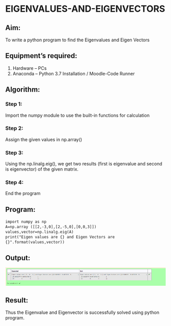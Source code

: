 # EIGENVALUES-AND-EIGENVECTORS
## Aim:
To write a python program to find the Eigenvalues and Eigen Vectors
## Equipment’s required:
1. 	Hardware – PCs
2. 	Anaconda – Python 3.7 Installation / Moodle-Code Runner
## Algorithm:
### Step 1: 
Import the numpy module to use the built-in functions for calculation
### Step 2:
Assign the given values in np.array() 
### Step 3: 
Using the np.linalg.eig(),  we get two results (first is eigenvalue and second is eigenvector) of the given matrix.
### Step 4: 
End the program

## Program:
```
import numpy as np
A=np.array ([[2,-3,0],[2,-5,0],[0,0,3]])
values,vector=np.linalg.eig(A)
print("Eigen values are {} and Eigen Vectors are {}".format(values,vector))
```
## Output:
![output](./img1.png)

## Result:
Thus the Eigenvalue and Eigenvector is successfully solved using python program.
